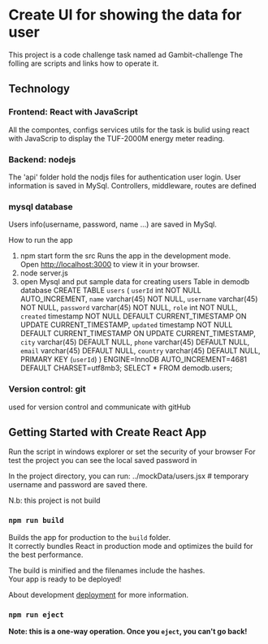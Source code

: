 
# Create UI for showing the data for user
This project is a code challenge task named ad Gambit-challenge 
The folling are scripts and links how to operate it.
## Technology
### Frontend: React with JavaScript
All the compontes, configs services utils for the task is bulid using react with JavaScrip to display the TUF-2000M energy meter reading.  
### Backend: nodejs
The 'api' folder hold the nodjs files for authentication user login. User information is saved in MySql. Controllers, middleware, routes are defined 
### mysql database
Users info(username, password, name ...) are saved in MySql.

How to run the app
1. npm start  form the src
Runs the app in the development mode.\
Open [http://localhost:3000](http://localhost:3000) to view it in your browser.
2. node server.js
3. open Mysql and put sample data
for creating users Table in demodb database
CREATE TABLE `users` (
  `userId` int NOT NULL AUTO_INCREMENT,
  `name` varchar(45) NOT NULL,
  `username` varchar(45) NOT NULL,
  `password` varchar(45) NOT NULL,
  `role` int NOT NULL,
  `created` timestamp NOT NULL DEFAULT CURRENT_TIMESTAMP ON UPDATE CURRENT_TIMESTAMP,
  `updated` timestamp NOT NULL DEFAULT CURRENT_TIMESTAMP ON UPDATE CURRENT_TIMESTAMP,
  `city` varchar(45) DEFAULT NULL,
  `phone` varchar(45) DEFAULT NULL,
  `email` varchar(45) DEFAULT NULL,
  `country` varchar(45) DEFAULT NULL,
  PRIMARY KEY (`userId`)
) ENGINE=InnoDB AUTO_INCREMENT=4681 DEFAULT CHARSET=utf8mb3;
SELECT * FROM demodb.users;

### Version control: git
used for version control and communicate with gitHub

## Getting Started with Create React App
Run the script in windows explorer or set the security of your browser
For test the project you can see the local saved password in 

In the project directory, you can run:
../mockData/users.jsx # temporary username and password are saved there.

N.b: this project is not build 
### `npm run build`
Builds the app for production to the `build` folder.\
It correctly bundles React in production mode and optimizes the build for the best performance.

The build is minified and the filenames include the hashes.\
Your app is ready to be deployed!

About development [deployment](https://facebook.github.io/create-react-app/docs/deployment) for more information.

### `npm run eject`

**Note: this is a one-way operation. Once you `eject`, you can't go back!**



